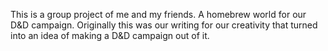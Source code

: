 This is a group project of me and my friends. A homebrew world for our D&D campaign. Originally this was our writing for our creativity that turned into an idea of making a D&D campaign out of it.
